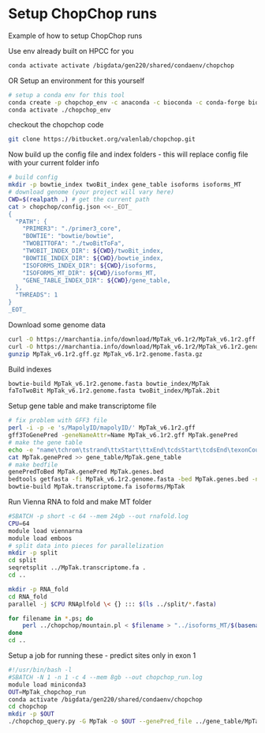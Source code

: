 # Setup ChopChop runs

Example of how to setup ChopChop runs

Use env already built on HPCC for you
```bash
conda activate activate /bigdata/gen220/shared/condaenv/chopchop
```

OR Setup an environment for this yourself 

```bash
# setup a conda env for this tool
conda create -p chopchop_env -c anaconda -c bioconda -c conda-forge biopython pandas numpy scipy argparse mysql-python scikit-learn=0.18.1 bedtools bowtie ucsc-twobittofa
conda activate ./chopchop_env
```

checkout the chopchop code
```bash
git clone https://bitbucket.org/valenlab/chopchop.git
```
Now build up the config file and index folders - this will replace config file with your current folder info
```bash
# build config
mkdir -p bowtie_index twoBit_index gene_table isoforms isoforms_MT
# download genome (your project will vary here)
CWD=$(realpath .) # get the current path
cat > chopchop/config.json <<-_EOT_
{
  "PATH": {
    "PRIMER3": "./primer3_core",
    "BOWTIE": "bowtie/bowtie",
    "TWOBITTOFA": "./twoBitToFa",
    "TWOBIT_INDEX_DIR": ${CWD}/twoBit_index,
    "BOWTIE_INDEX_DIR": ${CWD}/bowtie_index,
    "ISOFORMS_INDEX_DIR": ${CWD}/isoforms,
    "ISOFORMS_MT_DIR": ${CWD}/isoforms_MT,
    "GENE_TABLE_INDEX_DIR": ${CWD}/gene_table,
  },
  "THREADS": 1
}
_EOT_ 
```
Download some genome data
```bash
curl -O https://marchantia.info/download/MpTak_v6.1r2/MpTak_v6.1r2.gff.gz
curl -O https://marchantia.info/download/MpTak_v6.1r2/MpTak_v6.1r2.genome.fasta.gz
gunzip MpTak_v6.1r2.gff.gz MpTak_v6.1r2.genome.fasta.gz
```

Build indexes
```bash
bowtie-build MpTak_v6.1r2.genome.fasta bowtie_index/MpTak
faToTwoBit MpTak_v6.1r2.genome.fasta twoBit_index/MpTak.2bit
```

Setup gene table and make transcriptome file
```bash
# fix problem with GFF3 file
perl -i -p -e 's/MapolyID/mapolyID/' MpTak_v6.1r2.gff
gff3ToGenePred -geneNameAttr=Name MpTak_v6.1r2.gff MpTak.genePred
# make the gene table
echo -e "name\tchrom\tstrand\ttxStart\ttxEnd\tcdsStart\tcdsEnd\texonCount\texonStarts\texonEnds\tscore\tname2\tcdsStartStat\tcdsEndStat\texonFrames" > gene_table/MpTak.gene_table
cat MpTak.genePred >> gene_table/MpTak.gene_table
# make bedfile 
genePredToBed MpTak.genePred MpTak.genes.bed
bedtools getfasta -fi MpTak_v6.1r2.genome.fasta -bed MpTak.genes.bed -nameOnly -s -split -fo MpTak.transcriptome.fa
bowtie-build MpTak.transcriptome.fa isoforms/MpTak
```
Run Vienna RNA to fold and make MT folder
```bash
#SBATCH -p short -c 64 --mem 24gb --out rnafold.log
CPU=64
module load viennarna
module load emboos
# split data into pieces for parallelization
mkdir -p split
cd split
seqretsplit ../MpTak.transcriptome.fa .
cd ..

mkdir -p RNA_fold
cd RNA_fold
parallel -j $CPU RNAplfold \< {} ::: $(ls ../split/*.fasta)

for filename in *.ps; do  
    perl ../chopchop/mountain.pl < $filename > "../isoforms_MT/$(basename "$filename" _dp.ps).mt"  
done  
cd ..
```

Setup a job for running these - predict sites only in exon 1
```bash
#!/usr/bin/bash -l
#SBATCH -N 1 -n 1 -c 4 --mem 8gb --out chopchop_run.log
module load miniconda3
OUT=MpTak_chopchop_run
conda activate /bigdata/gen220/shared/condaenv/chopchop
cd chopchop
mkdir -p $OUT
./chopchop_query.py -G MpTak -o $OUT --genePred_file ../gene_table/MpTak.gene_table --exon 1
```